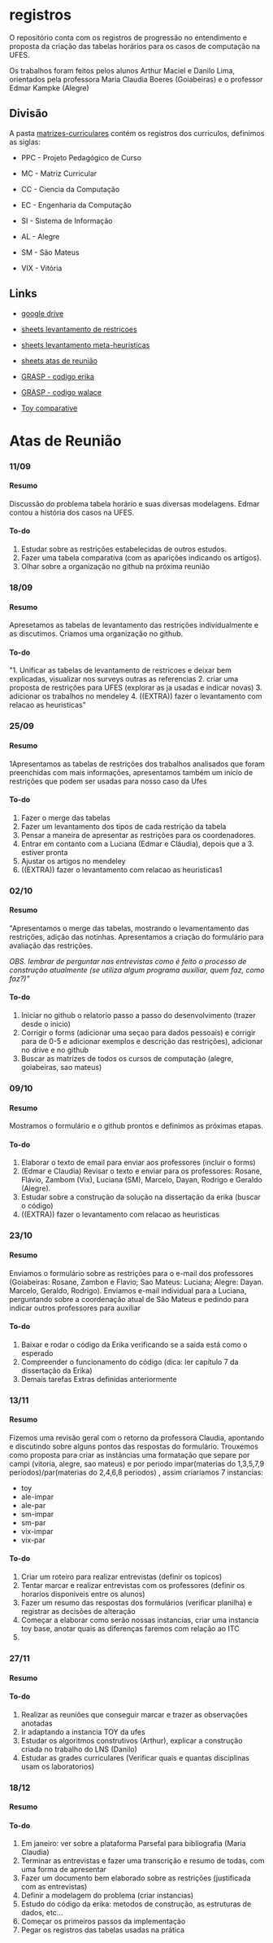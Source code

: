 # registros

O repositório conta com os registros de progressão no entendimento e proposta da criação das tabelas horários para os casos de computação na UFES.

Os trabalhos foram feitos pelos alunos Arthur Maciel e Danilo Lima, orientados pela professora Maria Claudia Boeres (Goiabeiras) e o professor Edmar Kampke (Alegre)
## Divisão
A pasta [matrizes-curriculares](matrizes-curriculares) contém os registros dos curriculos, definimos as siglas:
- PPC - Projeto Pedagógico de Curso
- MC - Matriz Curricular

- CC - Ciencia da Computação
- EC - Engenharia da Computação
- SI - Sistema de Informação

- AL - Alegre
- SM - São Mateus
- VIX - Vitória

## Links

* [google drive](https://drive.google.com/drive/folders/12Drq0Jv8mt9e-phKMLmNfnNaRLxRpQOq?usp=drive_link
) 

* [sheets levantamento de restricoes](https://docs.google.com/spreadsheets/d/1TxKvE5Tfy_ddtX-ulsqgl2VmR8h3QQGBAN28thCgRsU/edit?usp=drive_link)

* [sheets levantamento meta-heuristicas](https://docs.google.com/spreadsheets/d/1kmr_gH0fOdM2Z7gFkwq_mB8QJOT6ui_0ewCSHS_zeBE/edit?usp=drive_link)

* [sheets atas de reunião](https://docs.google.com/spreadsheets/d/17JHNarbx6ZqITuA7XzEnVd4771mvH0gyhKeKgEAjl2A/edit?usp=drive_link)
  
* [GRASP - codigo erika](https://bitbucket.org/erikasegatto/timetabling-cb-ctt/src/master/)

* [GRASP - codigo walace](https://github.com/walacesrocha/Timetabling)

* [Toy comparative](https://docs.google.com/document/d/1BVEhoAVFfhL6kZLvTfYOciLUZN-4p5TR-_LpIsmrc1Q/edit?usp=sharing) 

# Atas de Reunião

### 11/09
#### Resumo
Discussão do problema tabela horário e suas diversas modelagens. 
Edmar contou a história dos casos na UFES.
#### To-do
1. Estudar sobre as restrições estabelecidas de outros estudos. 
2. Fazer uma tabela comparativa (com as aparições indicando os artigos). 
3. Olhar sobre a organização no github na próxima reunião

### 18/09
#### Resumo
Apresetamos as tabelas de levantamento das restrições individualmente e as discutimos. 
Criamos uma organização no github.

#### To-do
"1. Unificar as tabelas de levantamento de restricoes e deixar bem explicadas, visualizar nos surveys outras as referencias
2. criar uma proposta de restrições para UFES (explorar as ja usadas e indicar novas)
3. adicionar os trabalhos no mendeley
4. ((EXTRA)) fazer o levantamento com relacao as heuristicas"

### 25/09
#### Resumo
1Apresentamos as tabelas de restrições dos trabalhos analisados que foram preenchidas com mais informações, 
apresentamos também um início de restrições que podem ser usadas para nosso caso da Ufes
#### To-do
1. Fazer o merge das tabelas
2. Fazer um levantamento dos tipos de cada restrição da tabela
3. Pensar a maneira de apresentar as restrições para os coordenadores.
4. Entrar em contanto com a Luciana (Edmar e Cláudia), depois que a 3. estiver pronta
5. Ajustar os artigos no mendeley
6. ((EXTRA)) fazer o levantamento com relacao as heuristicas1
### 02/10
#### Resumo
"Apresentamos o merge das tabelas, mostrando o levamentamento das restrições, adição das notinhas. Apresentamos a criação do formulário para avaliação das restrições. 

*OBS. lembrar de perguntar nas entrevistas como é feito o processo de construção atualmente (se utiliza algum programa auxiliar, quem faz, como faz?)"*

#### To-do
1. Iniciar no github o relatorio passo a passo do desenvolvimento (trazer desde o inicio) 
2. Corrigir o forms (adicionar uma seçao para dados pessoais) e corrigir para de 0-5 e adicionar exemplos e descrição das restrições), adicionar no drive e no github
3. Buscar as matrizes de todos os cursos de computação (alegre, goiabeiras, sao mateus)

### 09/10
#### Resumo
Mostramos o formulário e o github prontos e definimos as próximas etapas. 

#### To-do
1. Elaborar o texto de email para enviar aos professores (incluir o forms)
2. (Edmar e Claudia) Revisar o texto e enviar para os professores: Rosane, Flávio, Zambom (Vix), Luciana (SM), Marcelo, Dayan, Rodrigo e Geraldo (Alegre).
3. Estudar sobre a construção da solução na dissertação da erika (buscar o código)
4. ((EXTRA)) fazer o levantamento com relacao as heuristicas

### 23/10
#### Resumo
Enviamos o formulário sobre as restrições para o e-mail dos professores (Goiabeiras: Rosane, Zambon e Flavio; Sao Mateus: Luciana; Alegre: Dayan. Marcelo, Geraldo, Rodrigo).
Enviamos e-mail individual para a Luciana, perguntando sobre a coordenação atual de São Mateus e pedindo para indicar outros professores para auxiliar

#### To-do
1. Baixar e rodar o código da Erika verificando se a saida está como o esperado
2. Compreender o funcionamento do código (dica: ler capítulo 7 da dissertação da Erika)
3. Demais tarefas Extras definidas anteriormente

### 13/11
#### Resumo
Fizemos uma revisão geral com o retorno da professora Claudia, apontando e discutindo sobre alguns pontos das respostas do formulário. Trouxemos como proposta para criar as instâncias uma formatação que separe por campi (vitoria, alegre, sao mateus) e por periodo impar(materias do 1,3,5,7,9 periodos)/par(materias do 2,4,6,8 periodos) , assim criariamos 7 instancias:

* toy
* ale-impar
* ale-par
* sm-impar
* sm-par
* vix-impar
* vix-par

#### To-do
1. Criar um roteiro para realizar entrevistas (definir os topicos)
2. Tentar marcar e realizar entrevistas com os professores (definir os horarios disponiveis entre os alunos)
3. Fazer um resumo das respostas dos formulários (verificar planilha) e registrar as decisões de alteração
4. Começar a elaborar como serão nossas instancias, criar uma instancia toy base, anotar quais as diferenças faremos com relação ao ITC 
5. 

### 27/11
#### Resumo

#### To-do
1. Realizar as reuniões que conseguir marcar e trazer as observações anotadas
2. Ir adaptando a instancia TOY da ufes
3. Estudar os algoritmos construtivos (Arthur), explicar a construção criada no trabalho do LNS (Danilo)
4. Estudar as grades curriculares (Verificar quais e quantas disciplinas usam os laboratorios)


### 18/12
#### Resumo

#### To-do
1. Em janeiro: ver sobre a plataforma Parsefal para bibliografia (Maria Claudia)
2. Terminar as entrevistas e fazer uma transcrição e resumo de todas, com uma forma de apresentar
4. Fazer um documento bem elaborado sobre as restrições (justificada com as entrevistas)
5. Definir a modelagem do problema (criar instancias)
6. Estudo do código da erika: metodos de construção, as estruturas de dados, etc...
7. Começar os primeiros passos da implementação
8. Pegar os registros das tabelas usadas na prática
